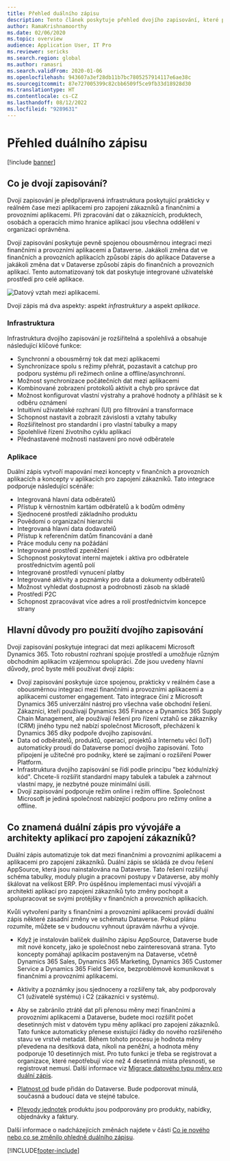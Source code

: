 ```yaml
---
title: Přehled duálního zápisu
description: Tento článek poskytuje přehled dvojího zapisování, které poskytuje interakci prakticky v reálném čase mezi aplikacemi Customer Engagement a finančními a provozními aplikacemi.
author: RamaKrishnamoorthy
ms.date: 02/06/2020
ms.topic: overview
audience: Application User, IT Pro
ms.reviewer: sericks
ms.search.region: global
ms.author: ramasri
ms.search.validFrom: 2020-01-06
ms.openlocfilehash: 943607a3ef28db11b7bc7805257914117e6ae38c
ms.sourcegitcommit: 87e727005399c82cbb6509f5ce9fb33d18928d30
ms.translationtype: HT
ms.contentlocale: cs-CZ
ms.lasthandoff: 08/12/2022
ms.locfileid: "9289631"
---
```

# <a name="dual-write-overview"></a>Přehled duálního zápisu

[!include [banner](../../includes/banner.md)]





## <a name="what-is-dual-write"></a>Co je dvojí zapisování?

Dvojí zapisování je předpřipravená infrastruktura poskytující prakticky v reálném čase mezi aplikacemi pro zapojení zákazníků a finančními a provozními aplikacemi. Při zpracování dat o zákaznících, produktech, osobách a operacích mimo hranice aplikací jsou všechna oddělení v organizaci oprávněna.

Dvojí zapisování poskytuje pevně spojenou obousměrnou integraci mezi finančními a provozními aplikacemi a Dataverse. Jakákoli změna dat ve finančních a provozních aplikacích způsobí zápis do aplikace Dataverse a jakákoli změna dat v Dataverse způsobí zápis do finančních a provozních aplikací. Tento automatizovaný tok dat poskytuje integrované uživatelské prostředí pro celé aplikace.

![Datový vztah mezi aplikacemi.](media/dual-write-overview.jpg)

Dvojí zápis má dva aspekty: aspekt *infrastruktury* a aspekt *aplikace*.

### <a name="infrastructure"></a>Infrastruktura

Infrastruktura dvojího zapisování je rozšiřitelná a spolehlivá a obsahuje následující klíčové funkce:

+ Synchronní a obousměrný tok dat mezi aplikacemi
+ Synchronizace spolu s režimy přehrát, pozastavit a catchup pro podporu systému při režimech online a offline/asynchronní.
+ Možnost synchronizace počátečních dat mezi aplikacemi
+ Kombinované zobrazení protokolů aktivit a chyb pro správce dat
+ Možnost konfigurovat vlastní výstrahy a prahové hodnoty a přihlásit se k odběru oznámení
+ Intuitivní uživatelské rozhraní (UI) pro filtrování a transformace
+ Schopnost nastavit a zobrazit závislosti a vztahy tabulky
+ Rozšiřitelnost pro standardní i pro vlastní tabulky a mapy
+ Spolehlivé řízení životního cyklu aplikací
+ Přednastavené možnosti nastavení pro nové odběratele

### <a name="application"></a>Aplikace

Duální zápis vytvoří mapování mezi koncepty v finančních a provozních aplikacích a koncepty v aplikacích pro zapojení zákazníků. Tato integrace podporuje následující scénáře:

+ Integrovaná hlavní data odběratelů
+ Přístup k věrnostním kartám odběratelů a k bodům odměny
+ Sjednocené prostředí základního produktu
+ Povědomí o organizační hierarchii
+ Integrovaná hlavní data dodavatelů
+ Přístup k referenčním datům financování a daně
+ Práce modulu ceny na požádání
+ Integrované prostředí zpeněžení
+ Schopnost poskytovat interní majetek i aktiva pro odběratele prostřednictvím agentů polí
+ Integrované prostředí vynucení platby
+ Integrované aktivity a poznámky pro data a dokumenty odběratelů
+ Možnost vyhledat dostupnost a podrobnosti zásob na skladě
+ Prostředí P2C
+ Schopnost zpracovávat více adres a rolí prostřednictvím koncepce strany


## <a name="top-reasons-to-use-dual-write"></a>Hlavní důvody pro použití dvojího zapisování

Dvojí zapisování poskytuje integraci dat mezi aplikacemi Microsoft Dynamics 365. Toto robustní rozhraní spojuje prostředí a umožňuje různým obchodním aplikacím vzájemnou spolupráci. Zde jsou uvedeny hlavní důvody, proč byste měli používat dvojí zápis:

+ Dvojí zapisování poskytuje úzce spojenou, prakticky v reálném čase a obousměrnou integraci mezi finančními a provozními aplikacemi a aplikacemi customer engagement. Tato integrace činí z Microsoft Dynamics 365 univerzální nástroj pro všechna vaše obchodní řešení. Zákazníci, kteří používají Dynamics 365 Finance a Dynamics 365 Supply Chain Management, ale používají řešení pro řízení vztahů se zákazníky (CRM) jiného typu než nabízí společnost Microsoft, přecházení k Dynamics 365 díky podpoře dvojího zapisování.
+ Data od odběratelů, produktů, operací, projektů a Internetu věcí (IoT) automaticky proudí do Dataverse pomocí dvojího zapisování. Toto připojení je užitečné pro podniky, které se zajímaní o rozšíření Power Platform.
+ Infrastruktura dvojího zapisování se řídí podle principu "bez kódu/nízký kód". Chcete-li rozšířit standardní mapy tabulek a tabulek a zahrnout vlastní mapy, je nezbytné pouze minimální úsilí.
+ Dvojí zapisování podporuje režim online i režim offline. Společnost Microsoft je jediná společnost nabízející podporu pro režimy online a offline.

## <a name="what-does-dual-write-mean-for-developers-and-architects-of-customer-engagement-apps"></a><a id="developer-architect"></a>Co znamená duální zápis pro vývojáře a architekty aplikací pro zapojení zákazníků?

Duální zápis automatizuje tok dat mezi finančními a provozními aplikacemi a aplikacemi pro zapojení zákazníků. Duální zápis se skládá ze dvou řešení AppSource, která jsou nainstalována na Dataverse. Tato řešení rozšiřují schéma tabulky, moduly plugin a pracovní postupy v Dataverse, aby mohly škálovat na velikost ERP. Pro úspěšnou implementaci musí vývojáři a architekti aplikací pro zapojení zákazníků tyto změny pochopit a spolupracovat se svými protějšky v finančních a provozních aplikacích.

Kvůli vytvoření parity s finančními a provozními aplikacemi provádí duální zápis některé zásadní změny ve schématu Dataverse. Pokud plánu rozumíte, můžete se v budoucnu vyhnout úpravám návrhu a vývoje.

+ Když je instalován balíček duálního zápisu AppSource, Dataverse bude mít nové koncety, jako je společnost nebo zainteresovaná strana. Tyto koncepty pomáhají aplikacím postaveným na Dataverse, včetně Dynamics 365 Sales, Dynamics 365 Marketing, Dynamics 365 Customer Service a Dynamics 365 Field Service, bezproblémově komunikovat s finančními a provozními aplikacemi.

+ Aktivity a poznámky jsou sjednoceny a rozšířeny tak, aby podporovaly C1 (uživatelé systému) i C2 (zákazníci v systému).

+ Aby se zabránilo ztrátě dat při přenosu měny mezi finančními a provozními aplikacemi a Dataverse, budete moci rozšířit počet desetinných míst v datovém typu měny aplikací pro zapojení zákazníků. Tato funkce automaticky přenese existující řádky do nového rozšířeného stavu ve vrstvě metadat. Během tohoto procesu je hodnota měny převedena na desítková data, nikoli na peněžní, a hodnota měny podporuje 10 desetinných míst. Pro tuto funkci je třeba se registrovat a organizace, které nepotřebují více než 4 desetinná místa přesnosti, se registrovat nemusí. Další informace viz [Migrace datového typu měny pro duální zápis](currrency-decimal-places.md).

+ [Platnost od](../../dev-tools/date-effectivity.md) bude přidán do Dataverse. Bude podporovat minulá, současná a budoucí data ve stejné tabulce.

+ [Převody jednotek](../../../../supply-chain/pim/tasks/manage-unit-measure.md) produktu jsou podporovány pro produkty, nabídky, objednávky a faktury.

Další informace o nadcházejících změnách najdete v části [Co je nového nebo co se změnilo ohledně duálního zápisu](whats-new-dual-write.md).



[!INCLUDE[footer-include](../../../../includes/footer-banner.md)]

